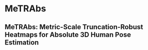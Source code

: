 # MeTRAbs
## MeTRAbs: Metric-Scale Truncation-Robust Heatmaps for Absolute 3D Human Pose Estimation
